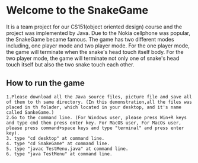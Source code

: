 # Welcome to the SnakeGame
It is a team project for our CS151(object oriented design) course and the project was implemented by Java.
Due to the Nokia cellphone was popular, the SnakeGame became famous. 
The game has two different modes including, one player mode and two player mode. 
For the one player mode, the game will terminate when the snake's head touch itself body. 
For the two player mode, the game will terminate not only one of snake's head touch itself but also the two snake touch each other.


## How to run the game

    1.Please download all the Java source files, picture file and save all of them to th same directory. (In this demonstration,all the files was placed in th folader, which located in your desktop, and it's name called SankeGame.)
    2.Go to the command line. (For Windows user, please press Win+R keys and type cmd then press enter key. For MacOS user, For MacOs user, please press command+space keys and type "terminal" and press enter key).
    3. type "cd desktop" at command line.
    4. type "cd SnakeGame" at command line.
    5. type "javac TestMenu.java" at command line.
    6. type "java TestMenu" at command line.
   

